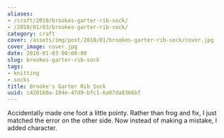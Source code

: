 ```yaml
---
aliases:
- /craft/2010/brookes-garter-rib-sock/
- /2010/01/03/brookes-garter-rib-sock/
category: craft
cover: /assets/img/post/2010/01/brookes-garter-rib-sock/cover.jpg
cover_image: cover.jpg
date: 2010-01-03 00:00:00
slug: brookes-garter-rib-sock
tags:
- knitting
- socks
title: Brooke's Garter Rib Sock
uuid: c420160a-194e-47d9-bfc1-6a07da8366bf
---
```


Accidentally made one foot a little pointy. Rather than frog and fix, I just matched the error on the other side. Now instead of making a mistake, I added character.